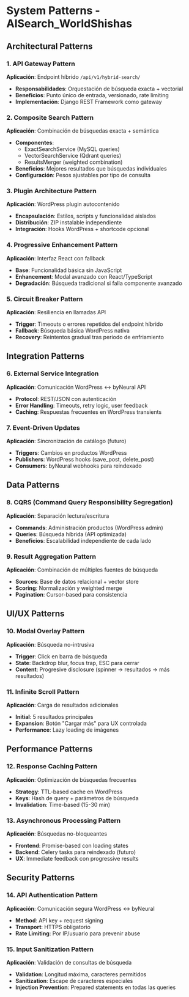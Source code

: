 # System Patterns - AISearch_WorldShishas

## Architectural Patterns

### 1. API Gateway Pattern

**Aplicación**: Endpoint híbrido `/api/v1/hybrid-search/`

- **Responsabilidades**: Orquestación de búsqueda exacta + vectorial
- **Beneficios**: Punto único de entrada, versionado, rate limiting
- **Implementación**: Django REST Framework como gateway

### 2. Composite Search Pattern

**Aplicación**: Combinación de búsquedas exacta + semántica

- **Componentes**:
  - ExactSearchService (MySQL queries)
  - VectorSearchService (Qdrant queries)
  - ResultsMerger (weighted combination)
- **Beneficios**: Mejores resultados que búsquedas individuales
- **Configuración**: Pesos ajustables por tipo de consulta

### 3. Plugin Architecture Pattern

**Aplicación**: WordPress plugin autocontenido

- **Encapsulación**: Estilos, scripts y funcionalidad aislados
- **Distribución**: ZIP instalable independiente
- **Integración**: Hooks WordPress + shortcode opcional

### 4. Progressive Enhancement Pattern

**Aplicación**: Interfaz React con fallback

- **Base**: Funcionalidad básica sin JavaScript
- **Enhancement**: Modal avanzado con React/TypeScript
- **Degradación**: Búsqueda tradicional si falla componente avanzado

### 5. Circuit Breaker Pattern

**Aplicación**: Resiliencia en llamadas API

- **Trigger**: Timeouts o errores repetidos del endpoint híbrido
- **Fallback**: Búsqueda básica WordPress nativa
- **Recovery**: Reintentos gradual tras periodo de enfriamiento

## Integration Patterns

### 6. External Service Integration

**Aplicación**: Comunicación WordPress ↔ byNeural API

- **Protocol**: REST/JSON con autenticación
- **Error Handling**: Timeouts, retry logic, user feedback
- **Caching**: Respuestas frecuentes en WordPress transients

### 7. Event-Driven Updates

**Aplicación**: Sincronización de catálogo (futuro)

- **Triggers**: Cambios en productos WordPress
- **Publishers**: WordPress hooks (save_post, delete_post)
- **Consumers**: byNeural webhooks para reindexado

## Data Patterns

### 8. CQRS (Command Query Responsibility Segregation)

**Aplicación**: Separación lectura/escritura

- **Commands**: Administración productos (WordPress admin)
- **Queries**: Búsqueda híbrida (API optimizada)
- **Beneficios**: Escalabilidad independiente de cada lado

### 9. Result Aggregation Pattern

**Aplicación**: Combinación de múltiples fuentes de búsqueda

- **Sources**: Base de datos relacional + vector store
- **Scoring**: Normalización y weighted merge
- **Pagination**: Cursor-based para consistencia

## UI/UX Patterns

### 10. Modal Overlay Pattern

**Aplicación**: Búsqueda no-intrusiva

- **Trigger**: Click en barra de búsqueda
- **State**: Backdrop blur, focus trap, ESC para cerrar
- **Content**: Progresive disclosure (spinner → resultados → más resultados)

### 11. Infinite Scroll Pattern

**Aplicación**: Carga de resultados adicionales

- **Initial**: 5 resultados principales
- **Expansion**: Botón "Cargar más" para UX controlada
- **Performance**: Lazy loading de imágenes

## Performance Patterns

### 12. Response Caching Pattern

**Aplicación**: Optimización de búsquedas frecuentes

- **Strategy**: TTL-based cache en WordPress
- **Keys**: Hash de query + parámetros de búsqueda
- **Invalidation**: Time-based (15-30 min)

### 13. Asynchronous Processing Pattern

**Aplicación**: Búsquedas no-bloqueantes

- **Frontend**: Promise-based con loading states
- **Backend**: Celery tasks para reindexado (futuro)
- **UX**: Immediate feedback con progressive results

## Security Patterns

### 14. API Authentication Pattern

**Aplicación**: Comunicación segura WordPress ↔ byNeural

- **Method**: API key + request signing
- **Transport**: HTTPS obligatorio
- **Rate Limiting**: Por IP/usuario para prevenir abuse

### 15. Input Sanitization Pattern

**Aplicación**: Validación de consultas de búsqueda

- **Validation**: Longitud máxima, caracteres permitidos
- **Sanitization**: Escape de caracteres especiales
- **Injection Prevention**: Prepared statements en todas las queries
